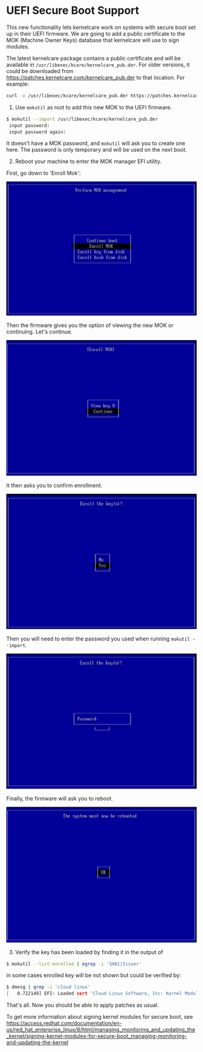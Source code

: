# UEFI Secure Boot Support

This new functionality lets kernelcare work on systems with secure boot set up in their UEFI firmware. We are going to add a public certificate to the MOK (Machine Owner Keys) database that kernelcare will use to sign modules.

The latest kernelcare package contains a public certificate and will be available in `/usr/libexec/kcare/kernelcare_pub.der`. For older versions, it could be downloaded from https://patches.kernelcare.com/kernelcare_pub.der to that location. For example:

``` bash
curl -o /usr/libexec/kcare/kernelcare_pub.der https://patches.kernelcare.com/kernelcare_pub.der

```


1. Use `mokutil` as root to add this new MOK to the UEFI firmware. 

```bash
$ mokutil --import /usr/libexec/kcare/kernelcare_pub.der
 input password:
 input password again:
```

It doesn't have a MOK password, and `mokutil` will ask you to create one here. The password is only temporary and will be used on the next boot. 

2. Reboot your machine to enter the MOK manager EFI utility.

  First, go down to 'Enroll Mok': 

![alt text](uefi-enroll-mok.png "Select Enroll MOK")

Then the firmware gives you the option of viewing the new MOK or continuing. Let's continue. 

![alt text](uefi-continue.png "Select Continue")

It then asks you to confirm enrollment. 

![alt text](uefi-yes.png "Select Yes")

Then you will need to enter the password you used when running `mokutil --import`. 

![alt text](uefi-password.png "Enter the password")

Finally, the firmware will ask you to reboot. 

![alt text](uefi-ok.png  "Select OK")

3. Verify the key has been loaded by finding it in the output of

``` bash
$ mokutil --list-enrolled | egrep -i 'SHA1|Issuer'

```

in some cases enrolled key will be not shown but could be verified by:

```bash
$ dmesg | grep -i 'cloud linux' 
[   0.722149] EFI: Loaded cert 'Cloud Linux Software, Inc: Kernel Module Signing Key: 12ff0613c0f80cfba3b2f8eba71ebc27c5a76170' linked to '.system_keyring'
```

That's all. Now you should be able to apply patches as usual.

To get more information about signing kernel modules for secure boot, see
https://access.redhat.com/documentation/en-us/red_hat_enterprise_linux/8/html/managing_monitoring_and_updating_the_kernel/signing-kernel-modules-for-secure-boot_managing-monitoring-and-updating-the-kernel
